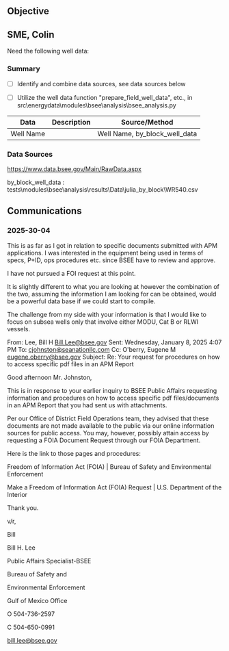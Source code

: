 ## Objective

## SME, Colin

Need the following well data:



### Summary

- [ ] Identify and combine data sources, see data sources below
- [ ] Utilize the well data function "prepare_field_well_data", etc., in src\energydata\modules\bsee\analysis\bsee_analysis.py


| Data | Description | Source/Method
| --- | --- | --- |
Well Name |  | Well Name, by_block_well_data


### Data Sources

https://www.data.bsee.gov/Main/RawData.aspx

by_block_well_data :  tests\modules\bsee\analysis\results\Data\julia_by_block\WR540.csv


## Communications

### 2025-30-04

This is as far as I got in relation to specific documents submitted with APM applications. I was interested in the equipment being used in terms of specs, P+ID, ops procedures etc. since BSEE have to review and approve.

 

I have not pursued a FOI request at this point.

 

It is slightly different to what you are looking at however the combination of the two, assuming the information I am looking for can be obtained, would be a powerful data base if we could start to compile.

 

The challenge from my side with your information is that I would like to focus on subsea wells only that involve either MODU, Cat B or RLWI vessels.

 

From: Lee, Bill H <Bill.Lee@bsee.gov>
Sent: Wednesday, January 8, 2025 4:07 PM
To: cjohnston@seanationllc.com
Cc: O'berry, Eugene M <eugene.oberry@bsee.gov>
Subject: Re: Your request for procedures on how to access specific pdf files in an APM Report

 

 

Good afternoon Mr. Johnston, 

 

This is in response to your earlier inquiry to BSEE Public Affairs requesting information and procedures on how to access specific pdf files/documents in an APM Report that you had sent us with attachments. 

Per our Office of District Field Operations team, they advised that these documents are not made available to the public via our online information sources for public access. You may, however, possibly attain access by requesting a FOIA Document Request through our FOIA Department. 

Here is the link to those pages and procedures:

 

Freedom of Information Act (FOIA) | Bureau of Safety and Environmental Enforcement

 

Make a Freedom of Information Act (FOIA) Request | U.S. Department of the Interior

 

Thank you.

 

v/r,

 

Bill

 

 

Bill H. Lee

Public Affairs Specialist-BSEE

Bureau of Safety and

  Environmental Enforcement

Gulf of Mexico Office

O 504-736-2597

C 504-650-0991

bill.lee@bsee.gov  